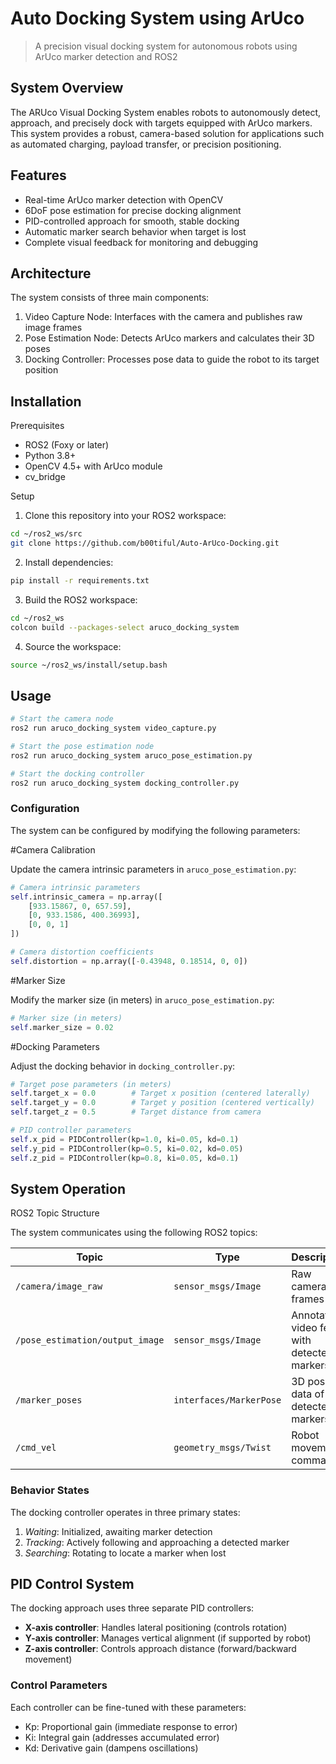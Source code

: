 # Auto Docking System using ArUco

> A precision visual docking system for autonomous robots using ArUco marker detection and ROS2

## System Overview

The ARUco Visual Docking System enables robots to autonomously detect, approach, and precisely dock with targets equipped with ArUco markers. This system provides a robust, camera-based solution for applications such as automated charging, payload transfer, or precision positioning.

## Features

- Real-time ArUco marker detection with OpenCV
- 6DoF pose estimation for precise docking alignment
- PID-controlled approach for smooth, stable docking
- Automatic marker search behavior when target is lost
- Complete visual feedback for monitoring and debugging

## Architecture

The system consists of three main components:

1. Video Capture Node: Interfaces with the camera and publishes raw image frames
2. Pose Estimation Node: Detects ArUco markers and calculates their 3D poses
3. Docking Controller: Processes pose data to guide the robot to its target position

## Installation

Prerequisites

- ROS2 (Foxy or later)
- Python 3.8+
- OpenCV 4.5+ with ArUco module
- cv_bridge

Setup

1. Clone this repository into your ROS2 workspace:

```bash
cd ~/ros2_ws/src
git clone https://github.com/b00tiful/Auto-ArUco-Docking.git
```

2. Install dependencies:

```bash
pip install -r requirements.txt
```

3. Build the ROS2 workspace:

```bash
cd ~/ros2_ws
colcon build --packages-select aruco_docking_system
```

4. Source the workspace:

```bash
source ~/ros2_ws/install/setup.bash
```

## Usage

```bash
# Start the camera node
ros2 run aruco_docking_system video_capture.py

# Start the pose estimation node
ros2 run aruco_docking_system aruco_pose_estimation.py

# Start the docking controller
ros2 run aruco_docking_system docking_controller.py
```

### Configuration

The system can be configured by modifying the following parameters:

#Camera Calibration

Update the camera intrinsic parameters in `aruco_pose_estimation.py`:

```python
# Camera intrinsic parameters
self.intrinsic_camera = np.array([
    [933.15867, 0, 657.59],
    [0, 933.1586, 400.36993],
    [0, 0, 1]
])

# Camera distortion coefficients
self.distortion = np.array([-0.43948, 0.18514, 0, 0])
```

#Marker Size

Modify the marker size (in meters) in `aruco_pose_estimation.py`:

```python
# Marker size (in meters)
self.marker_size = 0.02
```

#Docking Parameters

Adjust the docking behavior in `docking_controller.py`:

```python
# Target pose parameters (in meters)
self.target_x = 0.0        # Target x position (centered laterally)
self.target_y = 0.0        # Target y position (centered vertically)
self.target_z = 0.5        # Target distance from camera

# PID controller parameters
self.x_pid = PIDController(kp=1.0, ki=0.05, kd=0.1)
self.y_pid = PIDController(kp=0.5, ki=0.02, kd=0.05)
self.z_pid = PIDController(kp=0.8, ki=0.05, kd=0.1)
```

## System Operation

ROS2 Topic Structure

The system communicates using the following ROS2 topics:

| Topic | Type | Description |
|-------|------|-------------|
| `/camera/image_raw` | `sensor_msgs/Image` | Raw camera frames |
| `/pose_estimation/output_image` | `sensor_msgs/Image` | Annotated video feed with detected markers |
| `/marker_poses` | `interfaces/MarkerPose` | 3D pose data of detected markers |
| `/cmd_vel` | `geometry_msgs/Twist` | Robot movement commands |

### Behavior States

The docking controller operates in three primary states:

1. *Waiting*: Initialized, awaiting marker detection
2. *Tracking*: Actively following and approaching a detected marker
3. *Searching*: Rotating to locate a marker when lost

## PID Control System

The docking approach uses three separate PID controllers:

- **X-axis controller**: Handles lateral positioning (controls rotation)
- **Y-axis controller**: Manages vertical alignment (if supported by robot)
- **Z-axis controller**: Controls approach distance (forward/backward movement)

### Control Parameters

Each controller can be fine-tuned with these parameters:

- Kp: Proportional gain (immediate response to error)
- Ki: Integral gain (addresses accumulated error)
- Kd: Derivative gain (dampens oscillations)
